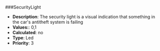 ###SecurityLight

- **Description**: The security light is a visual indication that something in the car's antitheft system is failing
- **Values:**: 0,1
- **Calculated**: no
- **Type**: Led
- **Priority**: 3

